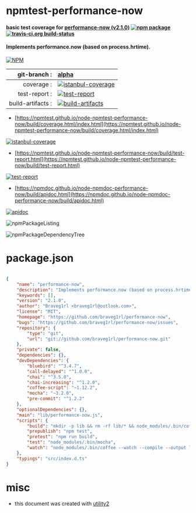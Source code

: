 # npmtest-performance-now

#### basic test coverage for  [performance-now (v2.1.0)](https://github.com/braveg1rl/performance-now)  [![npm package](https://img.shields.io/npm/v/npmtest-performance-now.svg?style=flat-square)](https://www.npmjs.org/package/npmtest-performance-now) [![travis-ci.org build-status](https://api.travis-ci.org/npmtest/node-npmtest-performance-now.svg)](https://travis-ci.org/npmtest/node-npmtest-performance-now)

#### Implements performance.now (based on process.hrtime).

[![NPM](https://nodei.co/npm/performance-now.png?downloads=true&downloadRank=true&stars=true)](https://www.npmjs.com/package/performance-now)

| git-branch : | [alpha](https://github.com/npmtest/node-npmtest-performance-now/tree/alpha)|
|--:|:--|
| coverage : | [![istanbul-coverage](https://npmtest.github.io/node-npmtest-performance-now/build/coverage.badge.svg)](https://npmtest.github.io/node-npmtest-performance-now/build/coverage.html/index.html)|
| test-report : | [![test-report](https://npmtest.github.io/node-npmtest-performance-now/build/test-report.badge.svg)](https://npmtest.github.io/node-npmtest-performance-now/build/test-report.html)|
| build-artifacts : | [![build-artifacts](https://npmtest.github.io/node-npmtest-performance-now/glyphicons_144_folder_open.png)](https://github.com/npmtest/node-npmtest-performance-now/tree/gh-pages/build)|

- [https://npmtest.github.io/node-npmtest-performance-now/build/coverage.html/index.html](https://npmtest.github.io/node-npmtest-performance-now/build/coverage.html/index.html)

[![istanbul-coverage](https://npmtest.github.io/node-npmtest-performance-now/build/screenCapture.buildCi.browser.%252Ftmp%252Fbuild%252Fcoverage.lib.html.png)](https://npmtest.github.io/node-npmtest-performance-now/build/coverage.html/index.html)

- [https://npmtest.github.io/node-npmtest-performance-now/build/test-report.html](https://npmtest.github.io/node-npmtest-performance-now/build/test-report.html)

[![test-report](https://npmtest.github.io/node-npmtest-performance-now/build/screenCapture.buildCi.browser.%252Ftmp%252Fbuild%252Ftest-report.html.png)](https://npmtest.github.io/node-npmtest-performance-now/build/test-report.html)

- [https://npmdoc.github.io/node-npmdoc-performance-now/build/apidoc.html](https://npmdoc.github.io/node-npmdoc-performance-now/build/apidoc.html)

[![apidoc](https://npmdoc.github.io/node-npmdoc-performance-now/build/screenCapture.buildCi.browser.%252Ftmp%252Fbuild%252Fapidoc.html.png)](https://npmdoc.github.io/node-npmdoc-performance-now/build/apidoc.html)

![npmPackageListing](https://npmtest.github.io/node-npmtest-performance-now/build/screenCapture.npmPackageListing.svg)

![npmPackageDependencyTree](https://npmtest.github.io/node-npmtest-performance-now/build/screenCapture.npmPackageDependencyTree.svg)



# package.json

```json

{
    "name": "performance-now",
    "description": "Implements performance.now (based on process.hrtime).",
    "keywords": [],
    "version": "2.1.0",
    "author": "Braveg1rl <braveg1rl@outlook.com>",
    "license": "MIT",
    "homepage": "https://github.com/braveg1rl/performance-now",
    "bugs": "https://github.com/braveg1rl/performance-now/issues",
    "repository": {
        "type": "git",
        "url": "git://github.com/braveg1rl/performance-now.git"
    },
    "private": false,
    "dependencies": {},
    "devDependencies": {
        "bluebird": "^3.4.7",
        "call-delayed": "^1.0.0",
        "chai": "^3.5.0",
        "chai-increasing": "^1.2.0",
        "coffee-script": "~1.12.2",
        "mocha": "~3.2.0",
        "pre-commit": "^1.2.2"
    },
    "optionalDependencies": {},
    "main": "lib/performance-now.js",
    "scripts": {
        "build": "mkdir -p lib && rm -rf lib/* && node_modules/.bin/coffee --compile -m --output lib/ src/",
        "prepublish": "npm test",
        "pretest": "npm run build",
        "test": "node_modules/.bin/mocha",
        "watch": "node_modules/.bin/coffee --watch --compile --output lib/ src/"
    },
    "typings": "src/index.d.ts"
}
```



# misc
- this document was created with [utility2](https://github.com/kaizhu256/node-utility2)
